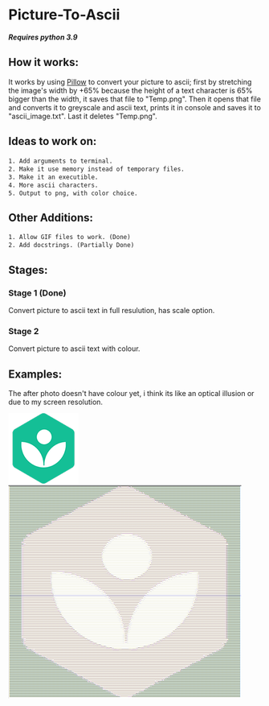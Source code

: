 # Picture-To-Ascii
***Requires python 3.9***
## How it works:
It works by using [Pillow](https://pillow.readthedocs.io) to convert your picture to ascii; first by stretching the image's width by +65% because the height of a text character is 65% bigger than the width, it saves that file to "Temp.png". Then it opens that file and converts it to greyscale and ascii text, prints it in console and saves it to "ascii_image.txt". Last it deletes "Temp.png".

## Ideas to work on:
    1. Add arguments to terminal.
    2. Make it use memory instead of temporary files.
    3. Make it an executible.
    4. More ascii characters.
    5. Output to png, with color choice.
    
## Other Additions:
    1. Allow GIF files to work. (Done)
    2. Add docstrings. (Partially Done)
## Stages:
### Stage 1 (Done)
Convert picture to ascii text in full resulution, has scale option.

### Stage 2
Convert picture to ascii text with colour.


## Examples:
The after photo doesn't have colour yet, i think its like an optical illusion or due to my screen resolution.

![Before](d.png)
![After](d_fin.png)


